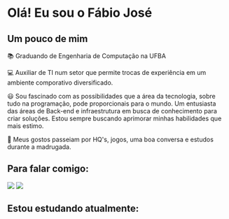 # Olá! Eu sou o Fábio José 
## Um pouco de mim

📚 Graduando de Engenharia de Computação na UFBA

💻 Auxiliar de TI num setor que permite trocas de experiência em um ambiente comporativo diversificado. 

😃 Sou fascinado com as possibilidades que a área da tecnologia, sobre tudo na programação, pode proporcionais para o mundo. Um entusiasta das áreas de Back-end e infraestrutura em busca de conhecimento para criar soluções. 
Estou sempre buscando aprimorar minhas habilidades que mais estimo. 

📴 Meus gostos passeiam por HQ's, jogos, uma boa conversa e estudos durante a madrugada. 

## Para falar comigo: 
[<img src="https://img.shields.io/badge/linkedin-%230077B5.svg?&style=for-the-badge&logo=linkedin&logoColor=white" />](https://www.linkedin.com/in/fábiojosé/) [<img src = "https://img.shields.io/badge/instagram-%23E4405F.svg?&style=for-the-badge&logo=instagram&logoColor=white">](https://www.instagram.com/fafabio_alves/)
   

## Estou estudando atualmente: 











